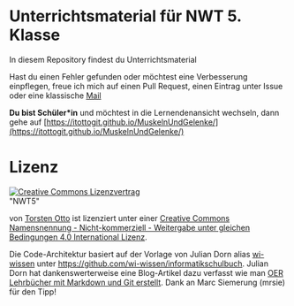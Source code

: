 # Unterrichtsmaterial für NWT 5. Klasse
In diesem Repository findest du Unterrichtsmaterial 

Hast du einen Fehler gefunden oder möchtest eine Verbesserung einpflegen, freue ich mich auf einen Pull Request, einen Eintrag unter Issue oder eine klassische [Mail](mailto:torsten.otto@kkg.hamburg.de)

**Du bist Schüler&#42;in** und möchtest in die Lernendenansicht wechseln, dann gehe auf [https://itottogit.github.io/MuskelnUndGelenke/](https://itottogit.github.io/MuskelnUndGelenke/)


# Lizenz
<a rel="license" href="http://creativecommons.org/licenses/by-nc-sa/4.0/"><img alt="Creative Commons Lizenzvertrag" style="border-width:0" src="https://i.creativecommons.org/l/by-nc-sa/4.0/88x31.png" /></a>
<br />
<span xmlns:dct="http://purl.org/dc/terms/" property="dct:title">"NWT5"</span>

von <a xmlns:cc="http://creativecommons.org/ns#" href="https://github.com/itottogit/MuskelnUndGelenke" property="cc:attributionName" rel="cc:attributionURL">Torsten Otto</a>
ist lizenziert unter einer <a rel="license" href="http://creativecommons.org/licenses/by-nc-sa/4.0/">Creative Commons Namensnennung - Nicht-kommerziell - Weitergabe unter gleichen Bedingungen 4.0 International Lizenz</a>.

Die Code-Architektur basiert auf der Vorlage von Julian Dorn alias [wi-wissen](https://github.com/wi-wissen/) unter <a xmlns:dct="http://purl.org/dc/terms/" href="https://github.com/wi-wissen/informatikschulbuch" rel="dct:source">https://github.com/wi-wissen/informatikschulbuch</a>.
Julian Dorn hat dankenswerterweise eine Blog-Artikel dazu verfasst wie man [OER Lehrbücher mit Markdown und Git erstellt](https://blog.wi-wissen.de/post/oer-lehrbuecher-mit-markdown-und-git-erstellen).
Dank an Marc Siemerung (mrsie) für den Tipp!


